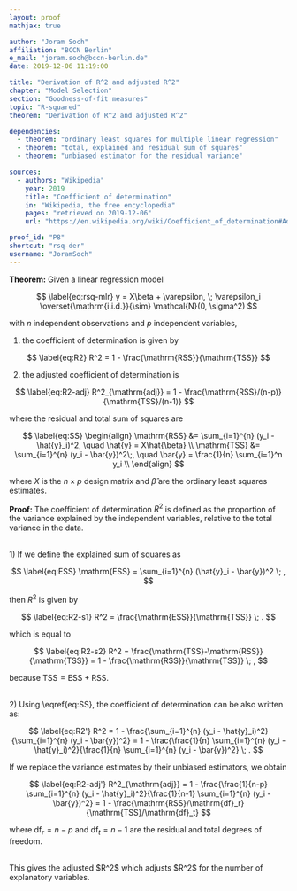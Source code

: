 ```yaml
---
layout: proof
mathjax: true

author: "Joram Soch"
affiliation: "BCCN Berlin"
e_mail: "joram.soch@bccn-berlin.de"
date: 2019-12-06 11:19:00

title: "Derivation of R^2 and adjusted R^2"
chapter: "Model Selection"
section: "Goodness-of-fit measures"
topic: "R-squared"
theorem: "Derivation of R^2 and adjusted R^2"

dependencies:
  - theorem: "ordinary least squares for multiple linear regression"
  - theorem: "total, explained and residual sum of squares"
  - theorem: "unbiased estimator for the residual variance"

sources:
  - authors: "Wikipedia"
    year: 2019
    title: "Coefficient of determination"
    in: "Wikipedia, the free encyclopedia"
    pages: "retrieved on 2019-12-06"
    url: "https://en.wikipedia.org/wiki/Coefficient_of_determination#Adjusted_R2"

proof_id: "P8"
shortcut: "rsq-der"
username: "JoramSoch"
---
```



**Theorem:** Given a linear regression model

$$ \label{eq:rsq-mlr}
y = X\beta + \varepsilon, \; \varepsilon_i \overset{\mathrm{i.i.d.}}{\sim} \mathcal{N}(0, \sigma^2)
$$

with $n$ independent observations and $p$ independent variables,

1) the coefficient of determination is given by

$$ \label{eq:R2}
R^2 = 1 - \frac{\mathrm{RSS}}{\mathrm{TSS}}
$$

2) the adjusted coefficient of determination is

$$ \label{eq:R2-adj}
R^2_{\mathrm{adj}} = 1 - \frac{\mathrm{RSS}/(n-p)}{\mathrm{TSS}/(n-1)}
$$

where the residual and total sum of squares are

$$ \label{eq:SS}
\begin{align}
\mathrm{RSS} &= \sum_{i=1}^{n} (y_i - \hat{y}_i)^2, \quad \hat{y} = X\hat{\beta} \\
\mathrm{TSS} &= \sum_{i=1}^{n} (y_i - \bar{y})^2\;, \quad \bar{y} = \frac{1}{n} \sum_{i=1}^n y_i \\
\end{align}
$$

where $X$ is the $n \times p$ design matrix and $\hat{\beta}$ are the ordinary least squares estimates.


**Proof:** The coefficient of determination $R^2$ is defined as the proportion of the variance explained by the independent variables, relative to the total variance in the data.

<br>
1) If we define the explained sum of squares as

$$ \label{eq:ESS}
\mathrm{ESS} = \sum_{i=1}^{n} (\hat{y}_i - \bar{y})^2 \; ,
$$

then $R^2$ is given by

$$ \label{eq:R2-s1}
R^2 = \frac{\mathrm{ESS}}{\mathrm{TSS}} \; .
$$

which is equal to

$$ \label{eq:R2-s2}
R^2 = \frac{\mathrm{TSS}-\mathrm{RSS}}{\mathrm{TSS}} = 1 - \frac{\mathrm{RSS}}{\mathrm{TSS}} \; ,
$$

because $\mathrm{TSS} = \mathrm{ESS} + \mathrm{RSS}$.

<br>
2) Using \eqref{eq:SS}, the coefficient of determination can be also written as:

$$ \label{eq:R2'}
R^2 = 1 - \frac{\sum_{i=1}^{n} (y_i - \hat{y}_i)^2}{\sum_{i=1}^{n} (y_i - \bar{y})^2} = 1 - \frac{\frac{1}{n} \sum_{i=1}^{n} (y_i - \hat{y}_i)^2}{\frac{1}{n} \sum_{i=1}^{n} (y_i - \bar{y})^2} \; .
$$

If we replace the variance estimates by their unbiased estimators, we obtain

$$ \label{eq:R2-adj'}
R^2_{\mathrm{adj}} = 1 - \frac{\frac{1}{n-p} \sum_{i=1}^{n} (y_i - \hat{y}_i)^2}{\frac{1}{n-1} \sum_{i=1}^{n} (y_i - \bar{y})^2} = 1 - \frac{\mathrm{RSS}/\mathrm{df}_r}{\mathrm{TSS}/\mathrm{df}_t}
$$

where $\mathrm{df}_r = n-p$ and $\mathrm{df}_t = n-1$ are the residual and total degrees of freedom.

<br>
This gives the adjusted $R^2$ which adjusts $R^2$ for the number of explanatory variables.